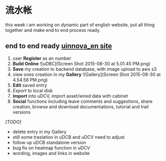 # 流水帐

this week i am working on dynamic part of english website, put all thing together and make end to end process ready.

## end to end ready [uinnova_en site](http://54.186.219.119:8080)
1. user **Register** as an number   
2. **Build Online**
![uDBC](Screen Shot 2015-08-30 at 5.01.45 PM.png)
3. **Save** my creation to backend database, with image upload to aws s3
4. view ones creation in my **Gallery** 
![Gallery](Screen Shot 2015-08-30 at 4.54.58 PM.png)
5. **Edit** saved entry
6. *Export* to local disk
7. **Import** into uDCV, import asset/wired data with cabinet
8. **Social** functions including leave comments and suggestions, share creation, browse and download documentations, tutorial and trail versions


*[TODO]* 
- delete entry in my Gallery
- still some traslation in uDCB and uDCV need to adjust
- follow up uDCB standalone version
- bug fix on heatmap function in uDCV 
- wording, images and links in website